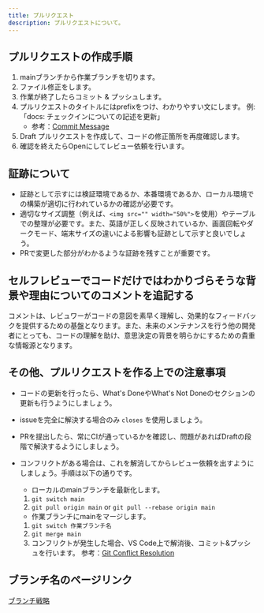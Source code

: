 ```yaml
---
title: プルリクエスト
description: プルリクエストについて。
---
```


## プルリクエストの作成手順

1. mainブランチから作業ブランチを切ります。
1. ファイル修正をします。
1. 作業が終了したらコミット & プッシュします。
1. プルリクエストのタイトルにはprefixをつけ、わかりやすい文にします。
例: 「docs: チェックインについての記述を更新」
   - 参考：[Commit Message](/engineering/git)
1. Draft プルリクエストを作成して、コードの修正箇所を再度確認します。
1. 確認を終えたらOpenにしてレビュー依頼を行います。

## 証跡について

- 証跡として示すには検証環境であるか、本番環境であるか、ローカル環境での構築が適切に行われているかの確認が必要です。
- 適切なサイズ調整（例えば、`<img src="" width="50%">`を使用）やテーブルでの整理が必要です。また、英語が正しく反映されているか、画面回転やダークモード、端末サイズの違いによる影響も証跡として示すと良いでしょう。
- PRで変更した部分がわかるような証跡を残すことが重要です。

## セルフレビューでコードだけではわかりづらそうな背景や理由についてのコメントを追記する

コメントは、レビュワーがコードの意図を素早く理解し、効果的なフィードバックを提供するための基盤となります。また、未来のメンテナンスを行う他の開発者にとっても、コードの理解を助け、意思決定の背景を明らかにするための貴重な情報源となります。

## その他、プルリクエストを作る上での注意事項

- コードの更新を行ったら、What's DoneやWhat's Not Doneのセクションの更新も行うようにしましょう。
- issueを完全に解決する場合のみ `closes` を使用しましょう。
- PRを提出したら、常にCIが通っているかを確認し、問題があればDraftの段階で解決するようにしましょう。
- コンフリクトがある場合は、これを解消してからレビュー依頼を出すようにしましょう。手順は以下の通りです。

  - ローカルのmainブランチを最新化します。
  1. `git switch main`
  1. `git pull origin main` or `git pull --rebase origin main`
  - 作業ブランチにmainをマージします。
  1. `git switch 作業ブランチ名`
  1. `git merge main`
  1. コンフリクトが発生した場合、VS Code上で解消後、コミット&プッシュを行います。
  参考：[Git Conflict Resolution](https://qiita.com/crarrry/items/c5964512e21e383b73da)

## ブランチ名のページリンク

[ブランチ戦略](/engineering/branch-strategy.md)
